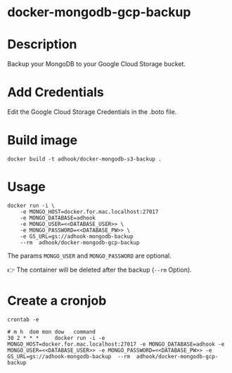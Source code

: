 docker-mongodb-gcp-backup
============

# Description
Backup your MongoDB to your Google Cloud Storage bucket.

# Add Credentials
Edit the Google Cloud Storage Credentials in the .boto file.

# Build image

    docker build -t adhook/docker-mongodb-s3-backup .

# Usage

    docker run -i \
        -e MONGO_HOST=docker.for.mac.localhost:27017 
        -e MONGO_DATABASE=adhook 
        -e MONGO_USER=<<DATABASE_USER>> \
        -e MONGO_PASSWORD=<<DATABASE_PW>> \ 
        -e GS_URL=gs://adhook-mongodb-backup  
        --rm  adhook/docker-mongodb-gcp-backup

The params ```MONGO_USER``` and ```MONGO_PASSWORD``` are optional.

👉 The container will be deleted after the backup (`--rm` Option).

# Create a cronjob

    crontab -e 

    # m h  dom mon dow   command
    30 2 * * *     docker run -i -e MONGO_HOST=docker.for.mac.localhost:27017 -e MONGO_DATABASE=adhook -e MONGO_USER=<<DATABASE_USER>> -e MONGO_PASSWORD=<<DATABASE_PW>> -e GS_URL=gs://adhook-mongodb-backup  --rm  adhook/docker-mongodb-gcp-backup

    
